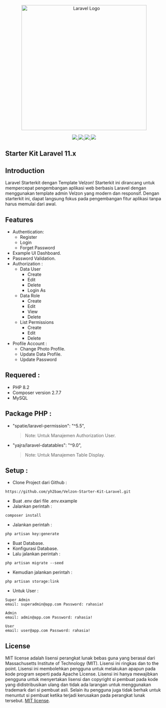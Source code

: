 <p  align="center"><a  href="https://laravel.com"  target="_blank"><img  src="https://raw.githubusercontent.com/laravel/art/master/logo-lockup/5%20SVG/2%20CMYK/1%20Full%20Color/laravel-logolockup-cmyk-red.svg"  width="400"  alt="Laravel Logo"></a></p>

<p align="center">
<a href="https://github.com/yh2bae/Velzon-Starter-Kit-Laravel"><img src="https://img.shields.io/github/v/release/yh2bae/Velzon-Starter-Kit-Laravel?style=social">
</a><a href="https://github.com/yh2bae/Velzon-Starter-Kit-Laravel"><img src="https://img.shields.io/github/last-commit/yh2bae/Velzon-Starter-Kit-Laravel?style=social">
 </a><a href="https://github.com/yh2bae/Velzon-Starter-Kit-Laravel"><img src="https://img.shields.io/github/forks/yh2bae/Velzon-Starter-Kit-Laravel?style=social">
 </a><a href="https://github.com/yh2bae/Velzon-Starter-Kit-Laravel"><img src="https://img.shields.io/github/stars/yh2bae?style=social">
 </a>
</p>


## Starter Kit Laravel 11.x 

## Introduction
Laravel Starterkit dengan Template Velzon! Starterkit ini dirancang untuk mempercepat pengembangan aplikasi web berbasis Laravel dengan menggunakan template admin Velzon yang modern dan responsif. Dengan starterkit ini, dapat langsung fokus pada pengembangan fitur aplikasi tanpa harus memulai dari awal.

## Features

- Authentication:
    *   Register
    *   Login
    *   Forget Password
- Example UI Dashboard.
- Password Validation.
- Authorization :
    *   Data User
        * Create
        * Edit
        * Delete
        * Login As
    *   Data Role
        * Create
        * Edit
        * View
        * Delete
    *   List Permissions
        * Create
        * Edit
        * Delete
 - Profile Account :
    * Change Photo Profile.
    * Update Data Profile.
    * Update Password

    
## Requered :
- PHP 8.2
- Composer version 2.7.7
- MySQL

## Package PHP :
- "spatie/laravel-permission": "^5.5",
    > Note: Untuk Manajemen Authorization User.
- "yajra/laravel-datatables": "^9.0",
    > Note: Untuk Manajemen Table Display.
    
## Setup :

- Clone Project dari Github :
```shell
https://github.com/yh2bae/Velzon-Starter-Kit-Laravel.git
```

- Buat .env dari file .env.example
- Jalankan perintah :
```shell
composer install
```
- Jalankan perintah :
```shell
php artisan key:generate
```
- Buat Database.
- Konfigurasi Database.
- Lalu jalankan perintah :
```shell
php artisan migrate --seed
```

- Kemudian jalankan perintah :
```shell
php artisan storage:link
```

- Untuk  User :
```shell
Super Admin
email: superadmin@app.com Password: rahasia!

Admin
email: admin@app.com Password: rahasia!

User
email: user@app.com Password: rahasia!

```
## License

MIT license adalah lisensi perangkat lunak bebas guna yang berasal dari Massachusetts Institute of Technology (MIT). Lisensi ini ringkas dan to the point. Lisensi ini membolehkan pengguna untuk melakukan apapun pada kode program seperti pada Apache License. Lisensi ini hanya mewajibkan pengguna untuk menyertakan lisensi dan copyright si pembuat pada kode yang didistribusikan ulang dan tidak ada larangan untuk menggunakan trademark dari si pembuat asli. Selain itu pengguna juga tidak berhak untuk menuntut si pembuat ketika terjadi kerusakan pada perangkat lunak tersebut.
[MIT license](https://opensource.org/licenses/MIT).

